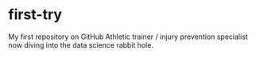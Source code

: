 # first-try
My first repository on GitHub
Athletic trainer / injury prevention specialist now diving into the data science rabbit hole.
